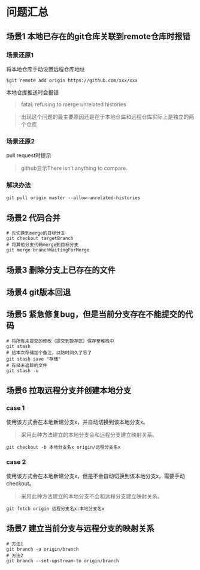 # 问题汇总

## 场景1 本地已存在的git仓库关联到remote仓库时报错

### 场景还原1

将本地仓库手动设置远程仓库地址

```shell
$git remote add origin https://github.com/xxx/xxx
```

本地仓库推送时会报错

> fatal: refusing to merge unrelated histories

> 出现这个问题的最主要原因还是在于本地仓库和远程仓库实际上是独立的两个仓库

### 场景还原2

pull request时提示
> github显示There isn’t anything to compare.

### 解决办法

```shell script
git pull origin master --allow-unrelated-histories
```

## 场景2 代码合并
```shell
# 先切换到merge的目标分支
git checkout targetBranch
# 将其他分支代码merge到目标分支
git merge branchWaitingForMerge
```

## 场景3 删除分支上已存在的文件


## 场景4 git版本回退


## 场景5 紧急修复bug，但是当前分支存在不能提交的代码


```shell
# 将所有未提交的修改（提交到暂存区）保存至堆栈中
git stash
# 给本次存储加个备注，以防时间久了忘了
git stash save "存储"
# 存储未追踪的文件
git stash -u
```


## 场景6 拉取远程分支并创建本地分支


### case 1
使用该方式会在本地新建分支x，并自动切换到该本地分支x。

> 采用此种方法建立的本地分支会和远程分支建立映射关系。

```shell
git checkout -b 本地分支名x origin/远程分支名x
```
### case 2

使用该方式会在本地新建分支x，但是不会自动切换到该本地分支x，需要手动checkout。

> 采用此种方法建立的本地分支不会和远程分支建立映射关系。

```shell
git fetch origin 远程分支名x:本地分支名x
```


## 场景7 建立当前分支与远程分支的映射关系

```shell
# 方法1
git branch -u origin/branch
# 方法2
git branch --set-upstream-to origin/branch
```
